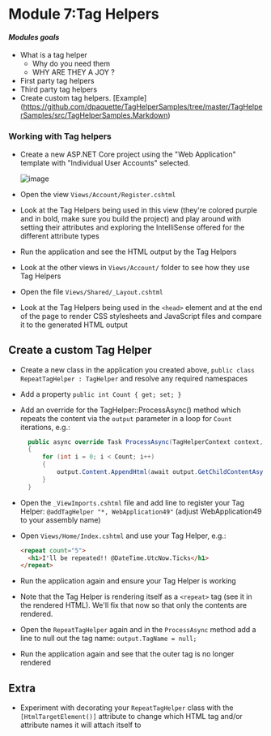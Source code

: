 # Module 7:Tag Helpers

#### *Modules goals*
-  What is a tag helper 
	-  Why do you need them 
	-  WHY ARE THEY A JOY ?
- First party tag helpers
-  Third party tag helpers 
- Create custom tag helpers. [Example] (https://github.com/dpaquette/TagHelperSamples/tree/master/TagHelperSamples/src/TagHelperSamples.Markdown)

### Working with Tag helpers
- Create a new ASP.NET Core project using the "Web Application" template with "Individual User Accounts" selected.

  ![image](https://github.com/LadyNaggaga/ASP.NETCoreMVA/blob/master/Images/new-webapp-individual-accounts.PNG)

- Open the view `Views/Account/Register.cshtml`
- Look at the Tag Helpers being used in this view (they're colored purple and in bold, make sure you build the project) and play around with setting their attributes and exploring the IntelliSense offered for the different attribute types
- Run the application and see the HTML output by the Tag Helpers
- Look at the other views in `Views/Account/` folder to see how they use Tag Helpers
- Open the file `Views/Shared/_Layout.cshtml`
- Look at the Tag Helpers being used in the `<head>` element and at the end of the page to render CSS stylesheets and JavaScript files and compare it to the generated HTML output

## Create a custom Tag Helper
- Create a new class in the application you created above, `public class RepeatTagHelper : TagHelper` and resolve any required namespaces
- Add a property `public int Count { get; set; }`
- Add an override for the TagHelper::ProcessAsync() method which repeats the content via the `output` parameter in a loop for `Count` iterations, e.g.:
  
  ``` C#
    public async override Task ProcessAsync(TagHelperContext context, TagHelperOutput output)
    {
        for (int i = 0; i < Count; i++)
        {
            output.Content.AppendHtml(await output.GetChildContentAsync(useCachedResult: false));
        }
    }
  ```

- Open the `_ViewImports.cshtml` file and add line to register your Tag Helper: `@addTagHelper "*, WebApplication49"` (adjust WebApplication49 to your assembly name)
- Open `Views/Home/Index.cshtml` and use your Tag Helper, e.g.:

  ``` HTML
  <repeat count="5">
    <h1>I'll be repeated!! @DateTime.UtcNow.Ticks</h1>
  </repeat>
  ```
  
- Run the application again and ensure your Tag Helper is working
- Note that the Tag Helper is rendering itself as a `<repeat>` tag (see it in the rendered HTML). We'll fix that now so that only the contents are rendered.
- Open the `RepeatTagHelper` again and in the `ProcessAsync` method add a line to null out the tag name: `output.TagName = null;`
- Run the application again and see that the outer tag is no longer rendered

## Extra 
- Experiment with decorating your `RepeatTagHelper` class with the `[HtmlTargetElement()]` attribute to change which HTML tag and/or attribute names it will attach itself to 



